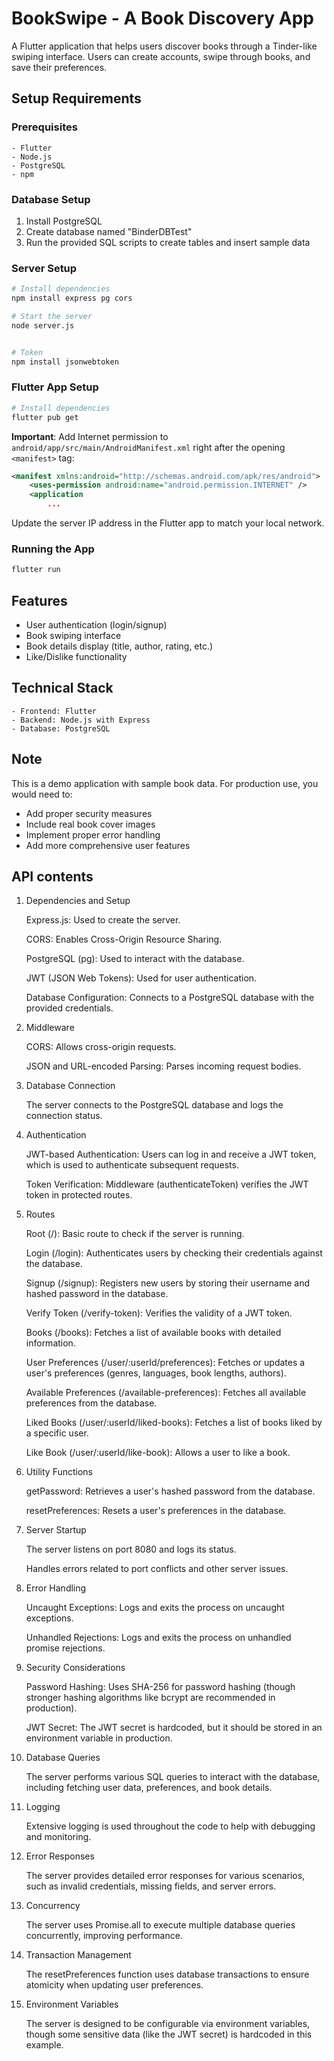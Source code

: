 # BookSwipe - A Book Discovery App

A Flutter application that helps users discover books through a Tinder-like swiping interface. Users can create accounts, swipe through books, and save their preferences.

## Setup Requirements

### Prerequisites
```
- Flutter
- Node.js
- PostgreSQL
- npm
```

### Database Setup
1. Install PostgreSQL
2. Create database named "BinderDBTest"
3. Run the provided SQL scripts to create tables and insert sample data

### Server Setup
```bash
# Install dependencies
npm install express pg cors

# Start the server
node server.js


# Token
npm install jsonwebtoken
```

### Flutter App Setup
```bash
# Install dependencies
flutter pub get
```

**Important**: Add Internet permission to `android/app/src/main/AndroidManifest.xml` right after the opening `<manifest>` tag:
```xml
<manifest xmlns:android="http://schemas.android.com/apk/res/android">
    <uses-permission android:name="android.permission.INTERNET" />
    <application
        ...
```

Update the server IP address in the Flutter app to match your local network.

### Running the App
```bash
flutter run
```

## Features
- User authentication (login/signup)
- Book swiping interface
- Book details display (title, author, rating, etc.)
- Like/Dislike functionality

## Technical Stack
```
- Frontend: Flutter
- Backend: Node.js with Express
- Database: PostgreSQL
```

## Note
This is a demo application with sample book data. For production use, you would need to:
- Add proper security measures
- Include real book cover images
- Implement proper error handling
- Add more comprehensive user features

## API contents

1. Dependencies and Setup

    Express.js: Used to create the server.

    CORS: Enables Cross-Origin Resource Sharing.

    PostgreSQL (pg): Used to interact with the database.

    JWT (JSON Web Tokens): Used for user authentication.

    Database Configuration: Connects to a PostgreSQL database with the provided credentials.

2. Middleware

    CORS: Allows cross-origin requests.

    JSON and URL-encoded Parsing: Parses incoming request bodies.

3. Database Connection

    The server connects to the PostgreSQL database and logs the connection status.

4. Authentication

    JWT-based Authentication: Users can log in and receive a JWT token, which is used to authenticate subsequent requests.

    Token Verification: Middleware (authenticateToken) verifies the JWT token in protected routes.

5. Routes

    Root (/): Basic route to check if the server is running.

    Login (/login): Authenticates users by checking their credentials against the database.

    Signup (/signup): Registers new users by storing their username and hashed password in the database.

    Verify Token (/verify-token): Verifies the validity of a JWT token.

    Books (/books): Fetches a list of available books with detailed information.

    User Preferences (/user/:userId/preferences): Fetches or updates a user's preferences (genres, languages, book lengths, authors).

    Available Preferences (/available-preferences): Fetches all available preferences from the database.

    Liked Books (/user/:userId/liked-books): Fetches a list of books liked by a specific user.

    Like Book (/user/:userId/like-book): Allows a user to like a book.

6. Utility Functions

    getPassword: Retrieves a user's hashed password from the database.

    resetPreferences: Resets a user's preferences in the database.

7. Server Startup

    The server listens on port 8080 and logs its status.

    Handles errors related to port conflicts and other server issues.

8. Error Handling

    Uncaught Exceptions: Logs and exits the process on uncaught exceptions.

    Unhandled Rejections: Logs and exits the process on unhandled promise rejections.

9. Security Considerations

    Password Hashing: Uses SHA-256 for password hashing (though stronger hashing algorithms like bcrypt are recommended in production).

    JWT Secret: The JWT secret is hardcoded, but it should be stored in an environment variable in production.

10. Database Queries

    The server performs various SQL queries to interact with the database, including fetching user data, preferences, and book details.

11. Logging

    Extensive logging is used throughout the code to help with debugging and monitoring.

12. Error Responses

    The server provides detailed error responses for various scenarios, such as invalid credentials, missing fields, and server errors.

13. Concurrency

    The server uses Promise.all to execute multiple database queries concurrently, improving performance.

14. Transaction Management

    The resetPreferences function uses database transactions to ensure atomicity when updating user preferences.

15. Environment Variables

    The server is designed to be configurable via environment variables, though some sensitive data (like the JWT secret) is hardcoded in this example.
